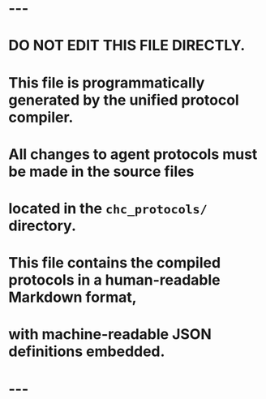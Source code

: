# ---
# DO NOT EDIT THIS FILE DIRECTLY.
# This file is programmatically generated by the unified protocol compiler.
# All changes to agent protocols must be made in the source files
# located in the `chc_protocols/` directory.
#
# This file contains the compiled protocols in a human-readable Markdown format,
# with machine-readable JSON definitions embedded.
# ---
